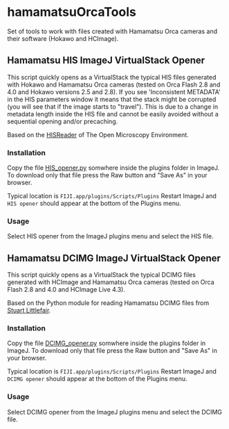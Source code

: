 # hamamatsuOrcaTools
Set of tools to work with files created with Hamamatsu Orca cameras and their software (Hokawo and HCImage).

## Hamamatsu HIS ImageJ VirtualStack Opener

This script quickly opens as a VirtualStack the typical HIS files generated with 
Hokawo and Hamamatsu Orca cameras (tested on Orca Flash 2.8 and 4.0 and Hokawo
versions 2.5 and 2.8). 
If you see 'Inconsistent METADATA' in the HIS parameters window it means that the stack
might be corrupted (you will see that if the image starts to "travel"). This is due to a 
change in metadata length inside the HIS file and cannot be easily avoided without a sequential opening
and/or precaching.

Based on the [HISReader](http://www.openmicroscopy.org/site/support/bio-formats5.2/formats/hamamatsu-his.html)
of The Open Microscopy Environment.

### Installation
Copy the file [HIS_opener.py](HIS_opener.py) somwhere inside the plugins folder in ImageJ. To download only that
file press the Raw button and "Save As" in your browser.

Typical location is `FIJI.app/plugins/Scripts/Plugins`
Restart ImageJ and `HIS opener` should appear at the bottom of the Plugins menu.

### Usage
Select HIS opener from the ImageJ plugins menu and select the HIS file.

## Hamamatsu DCIMG ImageJ VirtualStack Opener

This script quickly opens as a VirtualStack the typical DCIMG files generated with 
HCImage and Hamamatsu Orca cameras (tested on Orca Flash 2.8 and 4.0 and HCImage Live 4.3). 

Based on the Python module for reading Hamamatsu DCIMG files from [Stuart Littlefair](https://github.com/StuartLittlefair/dcimg).

### Installation
Copy the file [DCIMG_opener.py](DCIMG_opener.py) somwhere inside the plugins folder in ImageJ. To download only that
file press the Raw button and "Save As" in your browser.

Typical location is `FIJI.app/plugins/Scripts/Plugins`
Restart ImageJ and `DCIMG opener` should appear at the bottom of the Plugins menu.

### Usage
Select DCIMG opener from the ImageJ plugins menu and select the DCIMG file.